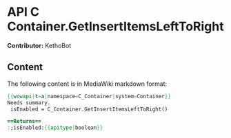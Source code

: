 # API C Container.GetInsertItemsLeftToRight

**Contributor:** KethoBot

## Content

The following content is in MediaWiki markdown format:

```mediawiki
{{wowapi|t=a|namespace=C_Container|system=Container}}
Needs summary.
 isEnabled = C_Container.GetInsertItemsLeftToRight()

==Returns==
:;isEnabled:{{apitype|boolean}}
```